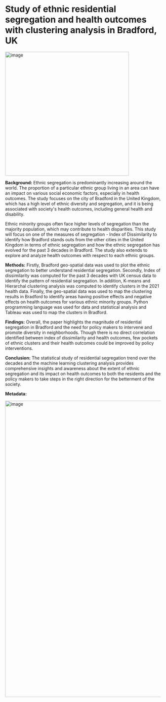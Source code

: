 # Study of ethnic residential segregation and health outcomes with clustering analysis in Bradford, UK

<img width="400" alt="image" src="https://github.com/florianndeepika/Ethnic_segregation_health_Bradford/assets/63796480/2aedf0ff-7ad6-4981-b903-f7223c520203">

**Background:** Ethnic segregation is predominantly increasing around the world. The proportion of a particular ethnic group living in an area can have an impact on various social economic factors, especially in health outcomes. The study focuses on the city of Bradford in the United Kingdom, which has a high level of ethnic diversity and segregation, and it is being associated with society's health outcomes, including general health and disability.

  Ethnic minority groups often face higher levels of segregation than the majority population, which may contribute to health disparities. This study will focus on one of the measures of segregation - Index of Dissimilarity to identify how Bradford stands outs from the other cities in the United Kingdom in terms of ethnic segregation and how the ethnic segregation has evolved for the past 3 decades in Bradford. The study also extends to explore and analyze health outcomes with respect to each ethnic groups.
 
**Methods:** Firstly, Bradford geo-spatial data was used to plot the ethnic segregation to better understand residential segregation. Secondly, Index of dissimilarity was computed for the past 3 decades with UK census data to identify the pattern of residential segregation. In addition, K-means and Hierarchal clustering analysis was computed to identify clusters in the 2021 health data. Finally, the geo-spatial data was used to map the clustering results in Bradford to identify areas having positive effects and negative effects on health outcomes for various ethnic minority groups. Python programming language was used for data and statistical analysis and Tableau was used to map the clusters in Bradford.

 **Findings:** Overall, the paper highlights the magnitude of residential segregation in Bradford and the need for policy makers to intervene and promote diversity in neighborhoods. Though there is no direct correlation identified between index of dissimilarity and health outcomes, few pockets of ethnic clusters and their health outcomes could be improved by policy interventions.

**Conclusion:** The statistical study of residential segregation trend over the decades and the machine learning clustering analysis provides comprehensive insights and awareness about the extent of ethnic segregation and its impact on health outcomes to both the residents and the policy makers to take steps in the right direction for the betterment of the society.

**Metadata:**

<img width="957" alt="image" src="https://github.com/florianndeepika/Ethnic_segregation_health_Bradford/assets/63796480/3da1e9f6-9686-4d4f-b35b-754d1a82f2e4">

